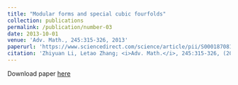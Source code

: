 ```yaml
---
title: "Modular forms and special cubic fourfolds"
collection: publications
permalink: /publication/number-03
date: 2013-10-01
venue: 'Adv. Math., 245:315-326, 2013'
paperurl: 'https://www.sciencedirect.com/science/article/pii/S0001870813002089?via%3Dihub'
citation: 'Zhiyuan Li, Letao Zhang; <i>Adv. Math.</i>, 245:315-326, (2013).'
---
```


Download paper [here](https://www.sciencedirect.com/science/article/pii/S0001870813002089?via%3Dihub)

